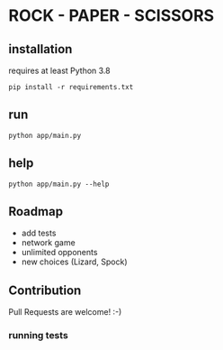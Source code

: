 # ROCK - PAPER - SCISSORS

## installation

requires at least Python 3.8

`pip install -r requirements.txt`

## run

`python app/main.py`

## help

`python app/main.py --help`

## Roadmap

- add tests
- network game
- unlimited opponents
- new choices (Lizard, Spock)


## Contribution

Pull Requests are welcome! :-)

### running tests

